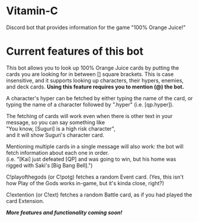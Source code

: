 # Vitamin-C
Discord bot that provides information for the game "100% Orange Juice!"

# Current features of this bot
This bot allows you to look up 100% Orange Juice cards by putting the cards you are looking for in between [] square brackets.
This is case insensitive, and it supports looking up characters, their hypers, enemies, and deck cards.
**Using this feature requires you to mention (@) the bot.**

A character's hyper can be fetched by either typing the name of the card, or typing the name of a character followed by ".hyper" (i.e. [qp.hyper]).

The fetching of cards will work even when there is other text in your message, so you can say something like  
"You know, [Suguri] is a high risk character",  
and it will show Suguri's character card.

Mentioning multiple cards in a single message will also work: the bot will fetch information about each one in order.  
(i.e. "[Kai] just defeated [QP] and was going to win, but his home was rigged with Saki's [Big Bang Bell].")

C!playofthegods (or C!potg) fetches a random Event card. (Yes, this isn't how Play of the Gods works in-game, but it's kinda close, right?)

C!extention (or C!ext) fetches a random Battle card, as if you had played the card Extension.

***More features and functionality coming soon!***
